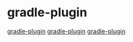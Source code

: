 # gradle-plugin

[gradle-plugin](https://github.com/tbroyer/gradle-errorprone-plugin-v0.0.x)
[gradle-plugin](https://github.com/Leaking/Hunter)
[gradle-plugin](https://github.com/JetBrains/kotlin)
